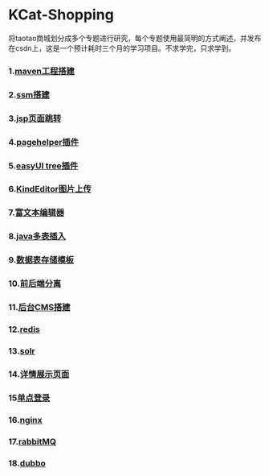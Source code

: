 # KCat-Shopping
将taotao商城划分成多个专题进行研究，每个专题使用最简明的方式阐述，并发布在csdn上，这是一个预计耗时三个月的学习项目。不求学完，只求学到。   

### 1.[maven工程搭建](doc/maven.md)     

### 2.[ssm搭建](doc/ssm.md )  

### 3.[jsp页面跳转](doc/pageController.md)     

### 4.[pagehelper插件](doc/pagehelper.md)       

### 5.[easyUI tree插件](doc/easyUI_tree.md)     

### 6.[KindEditor图片上传](doc/KindEditor_upload.md)      

### 7.[富文本编辑器](doc/RichTextEditor.md)

### 8.[java多表插入](doc/insertSurfaces.md)      

### 9.[数据表存储模板](doc/tableTemplate.md)     

### 10.[前后端分离](doc/frontAndBack.md)  

### 11.[后台CMS搭建](doc/cms.md)  

### 12.[redis](doc/redis.md)  

### 13.[solr](doc/solr.md)       

### 14.[详情展示页面](doc/productDisplay.md)     

### 15[单点登录](doc/sso.md)     

### 16.[nginx](doc/nginx.md)  

### 17.[rabbitMQ](doc/rabbitMQ.md)  

### 18.[dubbo](doc/dubbo.md)      



